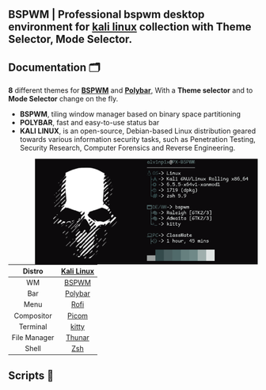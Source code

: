 ## BSPWM | Professional bspwm desktop environment for [kali linux](https://www.kali.org/) collection with Theme Selector, Mode Selector.

## Documentation 🗂️
**8** different themes for [**BSPWM**](https://github.com/baskerville/bspwm.git) and [**Polybar**,](https://github.com/polybar/polybar.git) With a **Theme selector** and to **Mode Selector** change on the fly.

- **BSPWM**, tiling window manager based on binary space partitioning
- **POLYBAR**, fast and easy-to-use status bar
- **KALI LINUX**, is an open-source, Debian-based Linux distribution geared towards various information security tasks, such as Penetration Testing, Security Research, Computer Forensics and Reverse Engineering.

<img src="resources/Fetch.png" alt="Kali Linux Fetch" align="right" width="450">

|Distro|[Kali Linux](https://www.kali.org/)|
|:---:|:---:|
|WM|[BSPWM                        ](https://github.com/baskerville/bspwm)|
|Bar|[Polybar](https://github.com/polybar/polybar)|
|Menu|[Rofi](https://github.com/davatorium/rofi)|
|Compositor|[Picom](https://archlinux.org/packages/community/x86_64/picom/)|
|Terminal|[kitty](https://github.com/kovidgoyal/kitty.git)|
|File Manager|[Thunar](https://archlinux.org/packages/extra/x86_64/thunar/)|
|Shell|[Zsh](https://archlinux.org/packages/extra/x86_64/zsh/)|

## Scripts 🚀
